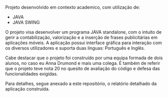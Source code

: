 Projeto desenvolvido em contexto academico, com utilização de:

* JAVA
* JAVA SWING

O projeto visa desenvolver um programa JAVA standalone, com o intuito de gerir a contabilização, valorização e a inserção de frases publicitárias em aplicações móveis.
A aplicação possui interface gráfica para interação com os diversos utilizadores e suporta duas línguas: Português e Inglês.

Cabe destacar que o projeto foi construído por uma equipa formada de dois alunos, no caso eu Anna Drumond e mais uma colega. É também de referir que o projeto teve nota 20 no quesito de avaliação do código e defesa das funcionalidades exigidas.

Para detalhes, segue anexado a este repositório, o relatório detalhado da aplicação construída.
